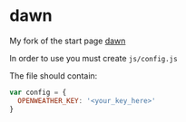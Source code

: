 # dawn
My fork of the start page [dawn](https://github.com/0-l/dawn)

In order to use you must create `js/config.js`

The file should contain:
```javascript
var config = {
  OPENWEATHER_KEY: '<your_key_here>'
}
```
